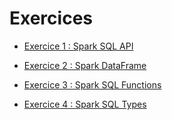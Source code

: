 # Exercices

* [Exercice 1 : Spark SQL API](<https://databricks-prod-cloudfront.cloud.databricks.com/public/4027ec902e239c93eaaa8714f173bcfc/7554031403801075/3470062538928306/7912992298842397/latest.html> )

* [Exercice 2 : Spark DataFrame]( https://databricks-prod-cloudfront.cloud.databricks.com/public/4027ec902e239c93eaaa8714f173bcfc/7554031403801075/1391890899417187/7912992298842397/latest.html )

* [Exercice 3 : Spark SQL Functions ](https://databricks-prod-cloudfront.cloud.databricks.com/public/4027ec902e239c93eaaa8714f173bcfc/7554031403801075/3528211247720557/7912992298842397/latest.html)

* [Exercice 4 : Spark SQL Types](https://databricks-prod-cloudfront.cloud.databricks.com/public/4027ec902e239c93eaaa8714f173bcfc/7554031403801075/2415655485804364/7912992298842397/latest.html)




